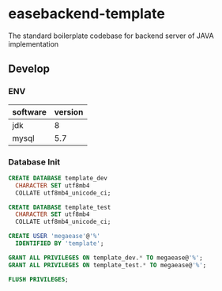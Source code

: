 # easebackend-template

The standard boilerplate codebase for backend server of JAVA implementation

## Develop

### ENV

| software | version |
| -------- | ------- |
| jdk      | 8       |
| mysql    | 5.7     |

### Database Init

```sql
CREATE DATABASE template_dev
  CHARACTER SET utf8mb4
  COLLATE utf8mb4_unicode_ci;

CREATE DATABASE template_test
  CHARACTER SET utf8mb4
  COLLATE utf8mb4_unicode_ci;

CREATE USER 'megaease'@'%'
  IDENTIFIED BY 'template';

GRANT ALL PRIVILEGES ON template_dev.* TO megaease@'%';
GRANT ALL PRIVILEGES ON template_test.* TO megaease@'%';

FLUSH PRIVILEGES;
```
